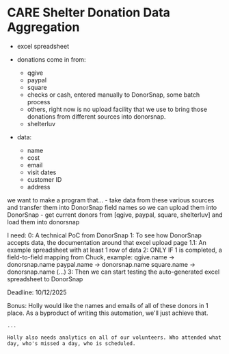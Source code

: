 # CARE Shelter Donation Data Aggregation 

- excel spreadsheet

- donations come in from:
    - qgive
    - paypal
    - square
    - checks or cash, entered manually to DonorSnap, some batch process
    - others, right now is no upload facility that we use to bring those donations from different sources into donorsnap.
    - shelterluv

- data:
    - name
    - cost
    - email
    - visit dates
    - customer ID
    - address

we want to make a program that...
    - take data from these various sources and transfer them into DonorSnap field names so we can upload them into DonorSnap
    - get current donors from [qgive, paypal, square, shelterluv] and load them into donorsnap

I need:
    0: A technical PoC from DonorSnap
    1: To see how DonorSnap accepts data, the documentation around that excel upload page
    1.1: An example spreadsheet with at least 1 row of data
    2: ONLY IF 1 is completed, a field-to-field mapping from Chuck, example:
        qgive.name -> donorsnap.name
        paypal.name -> donorsnap.name
        square.name -> donorsnap.name
        (...)
    3: Then we can start testing the auto-generated excel spreadsheet to DonorSnap

Deadline:
    10/12/2025

Bonus:
    Holly would like the names and emails of all of these donors in 1 place. As a byproduct of writing this automation, we'll just achieve that.

    ...

    Holly also needs analytics on all of our volunteers. Who attended what day, who's missed a day, who is scheduled.